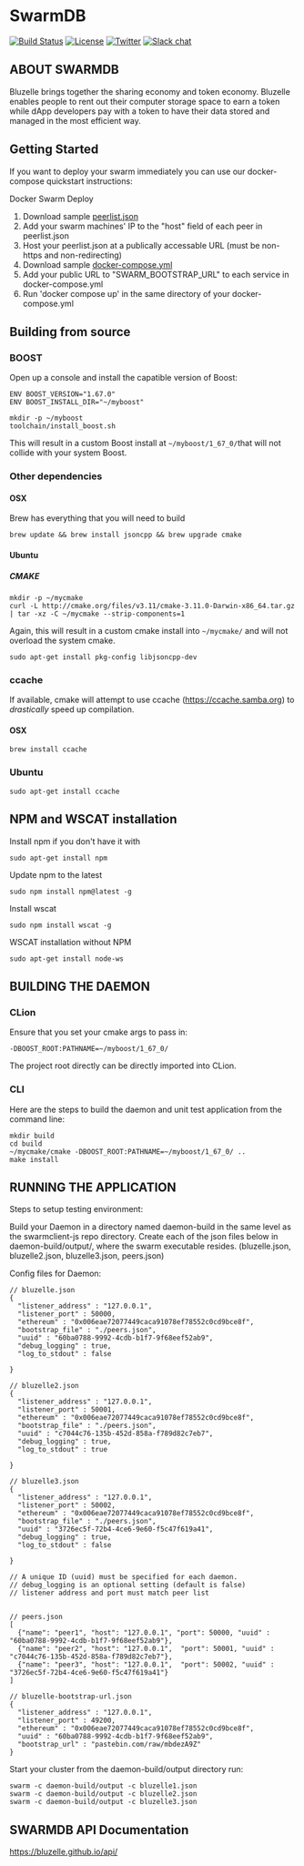 # SwarmDB

[![Build Status](https://travis-ci.org/bluzelle/swarmDB.svg?branch=devel)](https://travis-ci.org/bluzelle/swarmDB)
[![License](https://img.shields.io/:license-AGPLv3-blue.svg?style=flat-square)](https://github.com/bluzelle/swarmdb/blob/master/LICENSE)
[![Twitter](https://img.shields.io/badge/twitter-@bluzelle-blue.svg?style=flat-square)](https://twitter.com/bluzelle)
[![Slack chat](https://img.shields.io/badge/slackchat-join%20chat-brightgreen.svg?style=flat-square)](https://bluzelle-swarm.slack.com)

## ABOUT SWARMDB

Bluzelle brings together the sharing economy and token economy. Bluzelle enables people to rent out their computer storage space to earn a token while dApp developers pay with a token to have their data stored and managed in the most efficient way.

## Getting Started

If you want to deploy your swarm immediately you can use our docker-compose quickstart instructions:

Docker Swarm Deploy

1. Download sample [peerlist.json](https://gist.github.com/amastracci/b6144d32bd790cf1a93e3c498a9d46cc)
2. Add your swarm machines' IP to the "host" field of each peer in peerlist.json
3. Host your peerlist.json at a publically accessable URL (must be non-https and non-redirecting)
4. Download sample [docker-compose.yml](https://gist.githubusercontent.com/amastracci/5e34d586c6a682e0eb91dc2ead9b5ed8/raw/ea259cadf1021b06e7b84ffe9f73143e119bee8d/docker-compose.yml)
5. Add your public URL to "SWARM_BOOTSTRAP_URL" to each service in docker-compose.yml
6. Run 'docker compose up' in the same directory of your docker-compose.yml

## Building from source 

### BOOST

Open up a console and install the capatible version of Boost:

```
ENV BOOST_VERSION="1.67.0"
ENV BOOST_INSTALL_DIR="~/myboost"

mkdir -p ~/myboost
toolchain/install_boost.sh
```
This will result in a custom Boost install at ```~/myboost/1_67_0/```that will not collide with your system Boost.

### Other dependencies

#### OSX

Brew has everything that you will need to build

```
brew update && brew install jsoncpp && brew upgrade cmake
```

#### Ubuntu

##### CMAKE

```
mkdir -p ~/mycmake
curl -L http://cmake.org/files/v3.11/cmake-3.11.0-Darwin-x86_64.tar.gz | tar -xz -C ~/mycmake --strip-components=1
```

Again, this will result in a custom cmake install into ```~/mycmake/``` and will not overload the system cmake.

```
sudo apt-get install pkg-config libjsoncpp-dev 
```

### ccache

If available, cmake will attempt to use ccache (https://ccache.samba.org) to *drastically* speed up compilation. 

#### OSX 

```brew install ccache```

### Ubuntu

```sudo apt-get install ccache```


## NPM and WSCAT installation

Install npm if you don't have it with
```
sudo apt-get install npm
```
Update npm to the latest
```
sudo npm install npm@latest -g
```
Install wscat 
```
sudo npm install wscat -g
```
WSCAT installation without NPM
```
sudo apt-get install node-ws
```

## BUILDING THE DAEMON

### CLion

Ensure that you set your cmake args to pass in:

```
-DBOOST_ROOT:PATHNAME=~/myboost/1_67_0/
```
The project root directly can be directly imported into CLion.

### CLI

Here are the steps to build the daemon and unit test application from the command line:
```
mkdir build
cd build
~/mycmake/cmake -DBOOST_ROOT:PATHNAME=~/myboost/1_67_0/ ..
make install
````

## RUNNING THE APPLICATION

Steps to setup testing environment:

Build your Daemon in a directory named daemon-build in the same level as the swarmclient-js repo directory. 
Create each of the json files below in daemon-build/output/, where the swarm executable resides. (bluzelle.json, bluzelle2.json, bluzelle3.json, peers.json)

Config files for Daemon:
```
// bluzelle.json
{
  "listener_address" : "127.0.0.1",
  "listener_port" : 50000,
  "ethereum" : "0x006eae72077449caca91078ef78552c0cd9bce8f",
  "bootstrap_file" : "./peers.json",
  "uuid" : "60ba0788-9992-4cdb-b1f7-9f68eef52ab9",
  "debug_logging" : true,
  "log_to_stdout" : false
 
}
 
// bluzelle2.json
{
  "listener_address" : "127.0.0.1",
  "listener_port" : 50001,
  "ethereum" : "0x006eae72077449caca91078ef78552c0cd9bce8f",
  "bootstrap_file" : "./peers.json",
  "uuid" : "c7044c76-135b-452d-858a-f789d82c7eb7",
  "debug_logging" : true,
  "log_to_stdout" : true
 
}
 
// bluzelle3.json
{
  "listener_address" : "127.0.0.1",
  "listener_port" : 50002,
  "ethereum" : "0x006eae72077449caca91078ef78552c0cd9bce8f",
  "bootstrap_file" : "./peers.json",
  "uuid" : "3726ec5f-72b4-4ce6-9e60-f5c47f619a41",
  "debug_logging" : true,
  "log_to_stdout" : false
 
}
 
// A unique ID (uuid) must be specified for each daemon.
// debug_logging is an optional setting (default is false)
// listener address and port must match peer list
 
 
// peers.json
[
  {"name": "peer1", "host": "127.0.0.1", "port": 50000, "uuid" : "60ba0788-9992-4cdb-b1f7-9f68eef52ab9"},
  {"name": "peer2", "host": "127.0.0.1",  "port": 50001, "uuid" : "c7044c76-135b-452d-858a-f789d82c7eb7"},
  {"name": "peer3", "host": "127.0.0.1",  "port": 50002, "uuid" : "3726ec5f-72b4-4ce6-9e60-f5c47f619a41"}
]
 
// bluzelle-bootstrap-url.json
{
  "listener_address" : "127.0.0.1",
  "listener_port" : 49200,
  "ethereum" : "0x006eae72077449caca91078ef78552c0cd9bce8f",
  "uuid" : "60ba0788-9992-4cdb-b1f7-9f68eef52ab9",
  "bootstrap_url" : "pastebin.com/raw/mbdezA9Z"
}
```

Start your cluster from the daemon-build/output directory run:

```
swarm -c daemon-build/output -c bluzelle1.json
swarm -c daemon-build/output -c bluzelle2.json
swarm -c daemon-build/output -c bluzelle3.json
```

## SWARMDB API Documentation

https://bluzelle.github.io/api/


